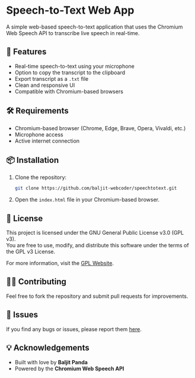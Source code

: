 # Speech-to-Text Web App

A simple web-based speech-to-text application that uses the Chromium Web Speech API to transcribe live speech in real-time.

## 🚀 Features

- Real-time speech-to-text using your microphone
- Option to copy the transcript to the clipboard
- Export transcript as a `.txt` file
- Clean and responsive UI
- Compatible with Chromium-based browsers

## 🛠 Requirements

- Chromium-based browser (Chrome, Edge, Brave, Opera, Vivaldi, etc.)
- Microphone access
- Active internet connection

## 📦 Installation

1. Clone the repository:
    ```bash
    git clone https://github.com/baljit-webcoder/speechtotext.git
    ```

2. Open the `index.html` file in your Chromium-based browser.

## 📜 License

This project is licensed under the GNU General Public License v3.0 (GPL v3).  
You are free to use, modify, and distribute this software under the terms of the GPL v3 License.  

For more information, visit the [GPL Website](https://www.gnu.org/licenses/gpl-3.0.html).


## 🧑‍💻 Contributing

Feel free to fork the repository and submit pull requests for improvements.

## 🐞 Issues

If you find any bugs or issues, please report them [here](https://github.com/baljit-webcoder/speechtotext/issues).

## 💡 Acknowledgements

- Built with love by **Baljit Panda**
- Powered by the **Chromium Web Speech API**
